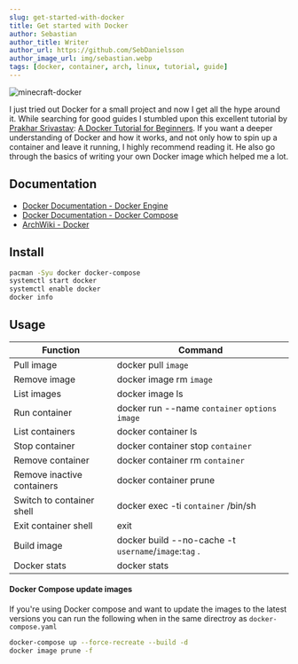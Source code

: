 ```yaml
---
slug: get-started-with-docker
title: Get started with Docker
author: Sebastian
author_title: Writer
author_url: https://github.com/SebDanielsson
author_image_url: img/sebastian.webp
tags: [docker, container, arch, linux, tutorial, guide]
---
```


![minecraft-docker](/img/docker.webp)

I just tried out Docker for a small project and now I get all the hype around it. While searching for good guides I stumbled upon this excellent tutorial by [Prakhar Srivastav](https://prakhar.me): [A Docker Tutorial for Beginners](https://docker-curriculum.com). If you want a deeper understanding of Docker and how it works, and not only how to spin up a container and leave it running, I highly recommend reading it. He also go through the basics of writing your own Docker image which helped me a lot.

<!--truncate-->

## Documentation
* [Docker Documentation - Docker Engine](https://docs.docker.com/engine/)
* [Docker Documentation - Docker Compose](https://docs.docker.com/compose/)
* [ArchWiki - Docker](https://wiki.archlinux.org/title/Docker)

## Install
```bash
pacman -Syu docker docker-compose
systemctl start docker
systemctl enable docker
docker info
```

## Usage
| Function                   | Command                                               |
| -------------------------- | ----------------------------------------------------- |
| Pull image                 | docker pull `image`                                   |
| Remove image               | docker image rm `image`                               |
| List images                | docker image ls                                       |
| Run container              | docker run --name `container` `options` `image`       |
| List containers            | docker container ls                                   |
| Stop container             | docker container stop `container`                     |
| Remove container           | docker container rm `container`                       |
| Remove inactive containers | docker container prune                                |
| Switch to container shell  | docker exec -ti `container` /bin/sh                   |
| Exit container shell       | exit                                                  |
| Build image                | docker build --no-cache -t `username`/`image`:`tag` . |
| Docker stats               | docker stats                                          |


#### Docker Compose update images
If you're using Docker compose and want to update the images to the latest versions you can run the following when in the same directroy as `docker-compose.yaml`

```bash
docker-compose up --force-recreate --build -d
docker image prune -f
```
